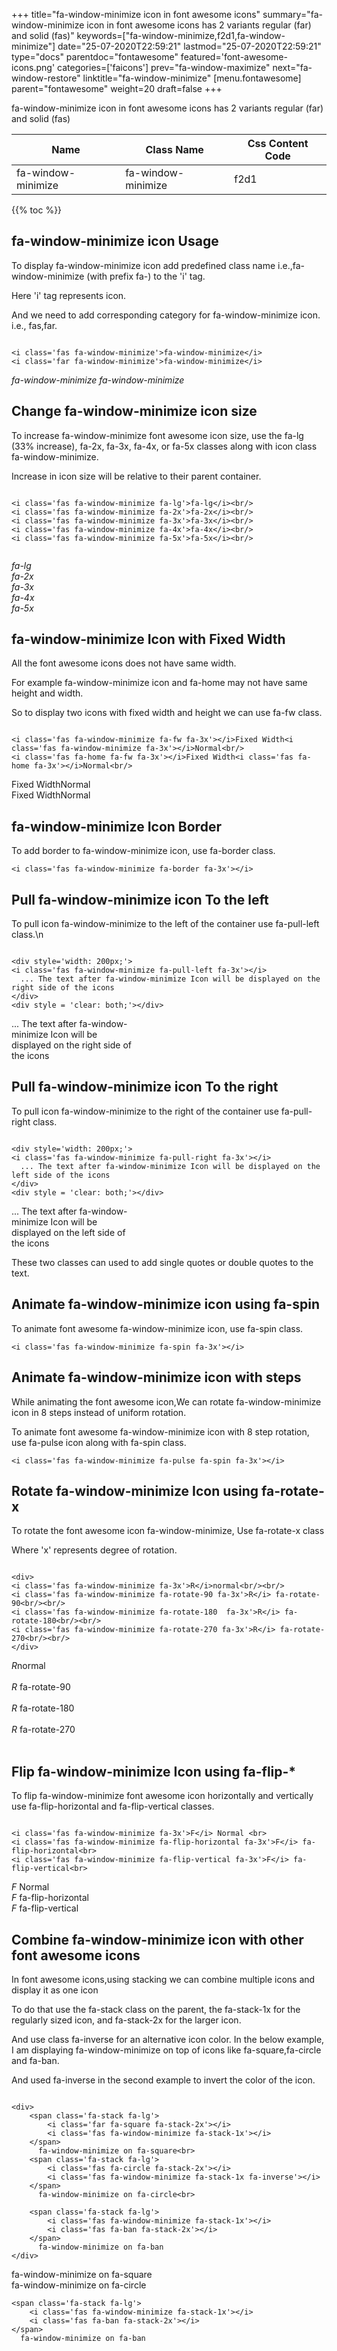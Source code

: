 +++
title="fa-window-minimize icon in font awesome icons"
summary="fa-window-minimize icon in font awesome icons has 2 variants regular (far) and solid (fas)"
keywords=["fa-window-minimize,f2d1,fa-window-minimize"]
date="25-07-2020T22:59:21"
lastmod="25-07-2020T22:59:21"
type="docs"
parentdoc="fontawesome"
featured='font-awesome-icons.png'
categories=['faicons']
prev="fa-window-maximize"
next="fa-window-restore"
linktitle="fa-window-minimize"
[menu.fontawesome]
parent="fontawesome"
weight=20
draft=false
+++


fa-window-minimize icon in font awesome icons has 2 variants regular (far) and solid (fas)

<div class='table-responsive'><table class='table'><thead><tr><th>Name</th><th>Class Name</th><th>Css Content Code</th></tr></thead><tbody><tr><td>fa-window-minimize</td><td>fa-window-minimize</td><td>f2d1</td></tr></tbody></table></div>


{{% toc %}}


## fa-window-minimize icon Usage

To display fa-window-minimize icon add predefined class name i.e.,fa-window-minimize (with prefix fa-) to the 'i' tag.

Here 'i' tag represents icon.

And we need to add corresponding category for fa-window-minimize icon. i.e., fas,far.


```

<i class='fas fa-window-minimize'>fa-window-minimize</i>
<i class='far fa-window-minimize'>fa-window-minimize</i>
```

<i class='fas fa-window-minimize'>fa-window-minimize</i>
<i class='far fa-window-minimize'>fa-window-minimize</i>




## Change fa-window-minimize icon size
To increase fa-window-minimize font awesome icon size, use the fa-lg (33% increase), fa-2x, fa-3x, fa-4x, or fa-5x classes along with icon class fa-window-minimize.

Increase in icon size will be relative to their parent container. 

```

<i class='fas fa-window-minimize fa-lg'>fa-lg</i><br/>
<i class='fas fa-window-minimize fa-2x'>fa-2x</i><br/>
<i class='fas fa-window-minimize fa-3x'>fa-3x</i><br/>
<i class='fas fa-window-minimize fa-4x'>fa-4x</i><br/>
<i class='fas fa-window-minimize fa-5x'>fa-5x</i><br/>
            
```

<i class='fas fa-window-minimize fa-lg'>fa-lg</i><br/>
<i class='fas fa-window-minimize fa-2x'>fa-2x</i><br/>
<i class='fas fa-window-minimize fa-3x'>fa-3x</i><br/>
<i class='fas fa-window-minimize fa-4x'>fa-4x</i><br/>
<i class='fas fa-window-minimize fa-5x'>fa-5x</i><br/>
            



## fa-window-minimize Icon with Fixed Width 

All the font awesome icons does not have same width.

For example fa-window-minimize icon and fa-home may not have same height and width.

So to display two icons with fixed width and height we can use fa-fw class.


```

<i class='fas fa-window-minimize fa-fw fa-3x'></i>Fixed Width<i class='fas fa-window-minimize fa-3x'></i>Normal<br/>
<i class='fas fa-home fa-fw fa-3x'></i>Fixed Width<i class='fas fa-home fa-3x'></i>Normal<br/>
```

<i class='fas fa-window-minimize fa-fw fa-3x'></i>Fixed Width<i class='fas fa-window-minimize fa-3x'></i>Normal<br/>
<i class='fas fa-home fa-fw fa-3x'></i>Fixed Width<i class='fas fa-home fa-3x'></i>Normal<br/>



## fa-window-minimize Icon Border 

To add border to fa-window-minimize icon, use fa-border class.


```
<i class='fas fa-window-minimize fa-border fa-3x'></i>

```
<i class='fas fa-window-minimize fa-border fa-3x'></i>





## Pull fa-window-minimize icon To the left

To pull icon fa-window-minimize to the left of the container use fa-pull-left class.\n

```

<div style='width: 200px;'>
<i class='fas fa-window-minimize fa-pull-left fa-3x'></i>
  ... The text after fa-window-minimize Icon will be displayed on the right side of the icons
</div>
<div style = 'clear: both;'></div>
```

<div style='width: 200px;'>
<i class='fas fa-window-minimize fa-pull-left fa-3x'></i>
  ... The text after fa-window-minimize Icon will be displayed on the right side of the icons
</div>
<div style = 'clear: both;'></div>




## Pull fa-window-minimize icon To the right
To pull icon fa-window-minimize to the right of the container use fa-pull-right class.

```

<div style='width: 200px;'>
<i class='fas fa-window-minimize fa-pull-right fa-3x'></i>
  ... The text after fa-window-minimize Icon will be displayed on the left side of the icons
</div>
<div style = 'clear: both;'></div>
```

<div style='width: 200px;'>
<i class='fas fa-window-minimize fa-pull-right fa-3x'></i>
  ... The text after fa-window-minimize Icon will be displayed on the left side of the icons
</div>
<div style = 'clear: both;'></div>

These two classes can used to add single quotes or double quotes to the text.


## Animate fa-window-minimize icon using fa-spin
To animate font awesome fa-window-minimize icon, use fa-spin class.

```
<i class='fas fa-window-minimize fa-spin fa-3x'></i>
```
<i class='fas fa-window-minimize fa-spin fa-3x'></i>




## Animate fa-window-minimize icon with steps
While animating the font awesome icon,We can rotate fa-window-minimize icon in 8 steps instead of uniform rotation.

To animate font awesome fa-window-minimize icon with 8 step rotation, use fa-pulse icon along with fa-spin class.


```
<i class='fas fa-window-minimize fa-pulse fa-spin fa-3x'></i>

```
<i class='fas fa-window-minimize fa-pulse fa-spin fa-3x'></i>





## Rotate fa-window-minimize Icon using fa-rotate-x
To rotate the font awesome icon fa-window-minimize, Use fa-rotate-x class

Where 'x' represents degree of rotation.


```

<div>
<i class='fas fa-window-minimize fa-3x'>R</i>normal<br/><br/>
<i class='fas fa-window-minimize fa-rotate-90 fa-3x'>R</i> fa-rotate-90<br/><br/> 
<i class='fas fa-window-minimize fa-rotate-180  fa-3x'>R</i> fa-rotate-180<br/><br/> 
<i class='fas fa-window-minimize fa-rotate-270 fa-3x'>R</i> fa-rotate-270<br/><br/>
</div>
```

<div>
<i class='fas fa-window-minimize fa-3x'>R</i>normal<br/><br/>
<i class='fas fa-window-minimize fa-rotate-90 fa-3x'>R</i> fa-rotate-90<br/><br/> 
<i class='fas fa-window-minimize fa-rotate-180  fa-3x'>R</i> fa-rotate-180<br/><br/> 
<i class='fas fa-window-minimize fa-rotate-270 fa-3x'>R</i> fa-rotate-270<br/><br/>
</div>




## Flip fa-window-minimize Icon using fa-flip-*
To flip fa-window-minimize font awesome icon horizontally and vertically use fa-flip-horizontal and fa-flip-vertical classes. 

```

<i class='fas fa-window-minimize fa-3x'>F</i> Normal <br>
<i class='fas fa-window-minimize fa-flip-horizontal fa-3x'>F</i> fa-flip-horizontal<br>
<i class='fas fa-window-minimize fa-flip-vertical fa-3x'>F</i> fa-flip-vertical<br>
```

<i class='fas fa-window-minimize fa-3x'>F</i> Normal <br>
<i class='fas fa-window-minimize fa-flip-horizontal fa-3x'>F</i> fa-flip-horizontal<br>
<i class='fas fa-window-minimize fa-flip-vertical fa-3x'>F</i> fa-flip-vertical<br>




## Combine fa-window-minimize icon with other font awesome icons
In font awesome icons,using stacking we can combine multiple icons and display it as one icon 

To do that use the fa-stack class on the parent, the fa-stack-1x for the regularly sized icon, and fa-stack-2x for the larger icon.

And use class fa-inverse for an alternative icon color. 
In the below example, I am displaying fa-window-minimize on top of icons like fa-square,fa-circle and fa-ban.

And used fa-inverse in the second example to invert the color of the icon.

```

<div>
    <span class='fa-stack fa-lg'>
        <i class='far fa-square fa-stack-2x'></i>
        <i class='fas fa-window-minimize fa-stack-1x'></i>
    </span>
      fa-window-minimize on fa-square<br>
    <span class='fa-stack fa-lg'>
        <i class='fas fa-circle fa-stack-2x'></i>
        <i class='fas fa-window-minimize fa-stack-1x fa-inverse'></i>
    </span>
      fa-window-minimize on fa-circle<br>

    <span class='fa-stack fa-lg'>
        <i class='fas fa-window-minimize fa-stack-1x'></i>
        <i class='fas fa-ban fa-stack-2x'></i>
    </span>
      fa-window-minimize on fa-ban
</div>
```

<div>
    <span class='fa-stack fa-lg'>
        <i class='far fa-square fa-stack-2x'></i>
        <i class='fas fa-window-minimize fa-stack-1x'></i>
    </span>
      fa-window-minimize on fa-square<br>
    <span class='fa-stack fa-lg'>
        <i class='fas fa-circle fa-stack-2x'></i>
        <i class='fas fa-window-minimize fa-stack-1x fa-inverse'></i>
    </span>
      fa-window-minimize on fa-circle<br>

    <span class='fa-stack fa-lg'>
        <i class='fas fa-window-minimize fa-stack-1x'></i>
        <i class='fas fa-ban fa-stack-2x'></i>
    </span>
      fa-window-minimize on fa-ban
</div>






